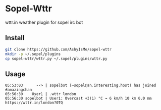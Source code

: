 # Sopel-Wttr

wttr.in weather plugin for sopel irc bot

## Install

```bash
git clone https://github.com/AshyIsMe/sopel-wttr
mkdir -p ~/.sopel/plugins
cp sopel-wttr/wttr.py ~/.sopel/plugins/wttr.py
```


## Usage

```
05:53:03      --> | sopelbot (~sopel@an.interesting.host) has joined #amazingchan
05:56:30    User1 | .wttr london
05:56:30 sopelbot | User1: Overcast +3(1) °C → 6 km/h 10 km 0.0 mm https://wttr.in/london?0TQ
```
